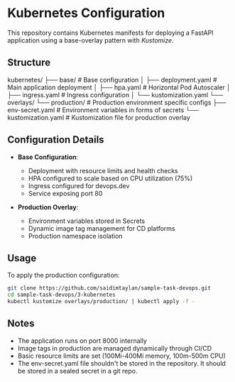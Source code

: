 # Kubernetes Configuration

This repository contains Kubernetes manifests for deploying a FastAPI application using a base-overlay pattern with _Kustomize_.

## Structure
kubernetes/
├── base/ # Base configuration
│ ├── deployment.yaml # Main application deployment
│ ├── hpa.yaml # Horizontal Pod Autoscaler
│ ├── ingress.yaml # Ingress configuration
│ └── kustomization.yaml
└── overlays/
└── production/ # Production environment specific configs
  ├── env-secret.yaml # Environment variables in forms of secrets
  └── kustomization.yaml # Kustomization file for production overlay

## Configuration Details

- **Base Configuration**:
  - Deployment with resource limits and health checks
  - HPA configured to scale based on CPU utilization (75%)
  - Ingress configured for devops.dev
  - Service exposing port 80

- **Production Overlay**:
  - Environment variables stored in Secrets
  - Dynamic image tag management for CD platforms
  - Production namespace isolation

## Usage

To apply the production configuration:
```bash
git clone https://github.com/saidimtaylan/sample-task-devops.git
cd sample-task-devops/3-kubernetes
kubectl kustomize overlays/production/ | kubectl apply -f -
```

## Notes
- The application runs on port 8000 internally
- Image tags in production are managed dynamically through CI/CD
- Basic resource limits are set (100Mi-400Mi memory, 100m-500m CPU)
- The env-secret.yaml file shouldn't be stored in the repository. It should be stored in a sealed secret in a git repo.